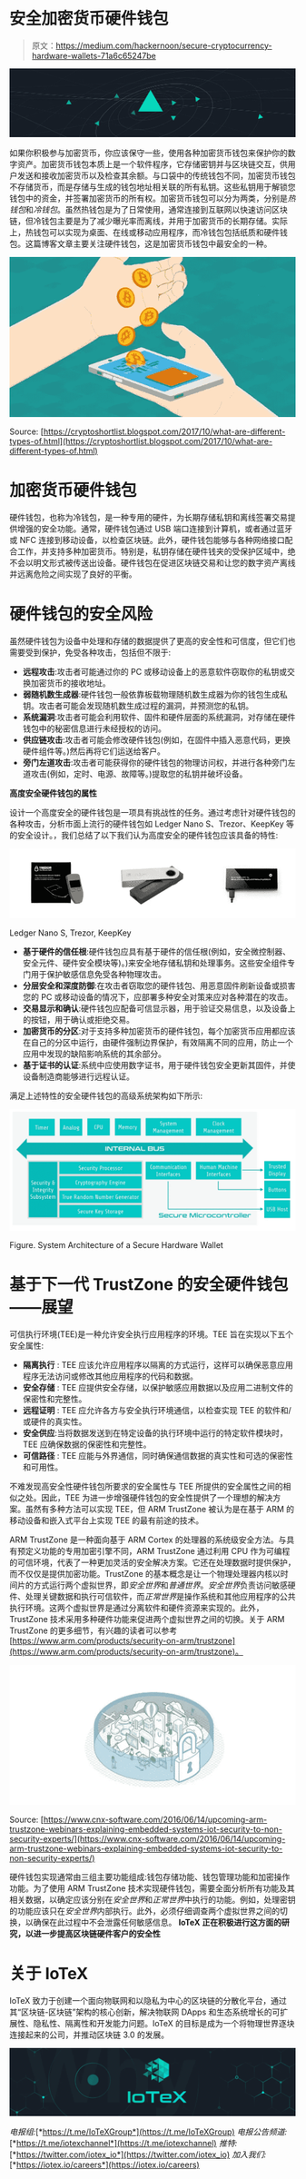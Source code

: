 # 安全加密货币硬件钱包

> 原文：<https://medium.com/hackernoon/secure-cryptocurrency-hardware-wallets-71a6c65247be>

![](img/df77dc940acc68c629c01397872f6d3b.png)

如果你积极参与加密货币，你应该保守一些，使用各种加密货币钱包来保护你的数字资产。加密货币钱包本质上是一个软件程序，它存储密钥并与区块链交互，供用户发送和接收加密货币以及检查其余额。与口袋中的传统钱包不同，加密货币钱包不存储货币，而是存储与生成的钱包地址相关联的所有私钥。这些私钥用于解锁您钱包中的资金，并签署加密货币的所有权。加密货币钱包可以分为两类，分别是*热钱包*和*冷钱包*。虽然热钱包是为了日常使用，通常连接到互联网以快速访问区块链，但冷钱包主要是为了减少曝光率而离线，并用于加密货币的长期存储。实际上，热钱包可以实现为桌面、在线或移动应用程序，而冷钱包包括纸质和硬件钱包。这篇博客文章主要关注硬件钱包，这是加密货币钱包中最安全的一种。

![](img/e1a58652c604d1a7df271510c84f9f36.png)

Source: [https://cryptoshortlist.blogspot.com/2017/10/what-are-different-types-of.html](https://cryptoshortlist.blogspot.com/2017/10/what-are-different-types-of.html)

# **加密货币硬件钱包**

硬件钱包，也称为冷钱包，是一种专用的硬件，为长期存储私钥和离线签署交易提供增强的安全功能。通常，硬件钱包通过 USB 端口连接到计算机，或者通过蓝牙或 NFC 连接到移动设备，以检查区块链。此外，硬件钱包能够与各种网络接口配合工作，并支持多种加密货币。特别是，私钥存储在硬件钱夹的受保护区域中，绝不会以明文形式被传送出设备。硬件钱包在促进区块链交易和让您的数字资产离线并远离危险之间实现了良好的平衡。

# **硬件钱包的安全风险**

虽然硬件钱包为设备中处理和存储的数据提供了更高的安全性和可信度，但它们也需要受到保护，免受各种攻击，包括但不限于:

*   **远程攻击**:攻击者可能通过你的 PC 或移动设备上的恶意软件窃取你的私钥或交换加密货币的接收地址。
*   **弱随机数生成器**:硬件钱包一般依靠板载物理随机数生成器为你的钱包生成私钥。攻击者可能会发现随机数生成过程的漏洞，并预测您的私钥。
*   **系统漏洞**:攻击者可能会利用软件、固件和硬件层面的系统漏洞，对存储在硬件钱包中的秘密信息进行未经授权的访问。
*   **供应链攻击**:攻击者可能会修改硬件钱包(例如，在固件中插入恶意代码，更换硬件组件等。)然后再将它们运送给客户。
*   **旁门左道攻击**:攻击者可能获得你的硬件钱包的物理访问权，并进行各种旁门左道攻击(例如，定时、电源、故障等。)提取您的私钥并破坏设备。

**高度安全硬件钱包的属性**

设计一个高度安全的硬件钱包是一项具有挑战性的任务。通过考虑针对硬件钱包的各种攻击，分析市面上流行的硬件钱包如 Ledger Nano S、Trezor、KeepKey 等的安全设计。，我们总结了以下我们认为高度安全的硬件钱包应该具备的特性:

![](img/95ae6a914fca1142abf58fd1493da31b.png)

Ledger Nano S, Trezor, KeepKey

*   **基于硬件的信任根**:硬件钱包应具有基于硬件的信任根(例如，安全微控制器、安全元件、硬件安全模块等)。)来安全地存储私钥和处理事务。这些安全组件专门用于保护敏感信息免受各种物理攻击。
*   **分层安全和深度防御**:在攻击者窃取您的硬件钱包、用恶意固件刷新设备或损害您的 PC 或移动设备的情况下，应部署多种安全对策来应对各种潜在的攻击。
*   **交易显示和确认**:硬件钱包应配备可信显示器，用于验证交易信息，以及设备上的按钮，用于确认或拒绝交易。
*   **加密货币的分区**:对于支持多种加密货币的硬件钱包，每个加密货币应用都应该在自己的分区中运行，由硬件强制边界保护，有效隔离不同的应用，防止一个应用中发现的缺陷影响系统的其余部分。
*   **基于证书的认证**:系统中应使用数字证书，用于硬件钱包安全更新其固件，并使设备制造商能够进行远程认证。

满足上述特性的安全硬件钱包的高级系统架构如下所示:

![](img/373e4777c28c3ca8848b4a61305ab631.png)

Figure. System Architecture of a Secure Hardware Wallet

# **基于下一代 TrustZone 的安全硬件钱包——展望**

可信执行环境(TEE)是一种允许安全执行应用程序的环境。TEE 旨在实现以下五个安全属性:

*   **隔离执行** : TEE 应该允许应用程序以隔离的方式运行，这样可以确保恶意应用程序无法访问或修改其他应用程序的代码和数据。
*   **安全存储** : TEE 应提供安全存储，以保护敏感应用数据以及应用二进制文件的保密性和完整性。
*   **远程证明** : TEE 应允许各方与安全执行环境通信，以检查实现 TEE 的软件和/或硬件的真实性。
*   **安全供应**:当将数据发送到在特定设备的执行环境中运行的特定软件模块时，TEE 应确保数据的保密性和完整性。
*   **可信路径** : TEE 应能与外界通信，同时确保通信数据的真实性和可选的保密性和可用性。

不难发现高安全性硬件钱包所要求的安全属性与 TEE 所提供的安全属性之间的相似之处。因此，TEE 为进一步增强硬件钱包的安全性提供了一个理想的解决方案。虽然有多种方法可以实现 TEE，但 ARM TrustZone 被认为是在基于 ARM 的移动设备和嵌入式平台上实现 TEE 的最有前途的技术。

ARM TrustZone 是一种面向基于 ARM Cortex 的处理器的系统级安全方法。与具有预定义功能的专用加密引擎不同，ARM TrustZone 通过利用 CPU 作为可编程的可信环境，代表了一种更加灵活的安全解决方案。它还在处理数据时提供保护，而不仅仅是提供加密功能。TrustZone 的基本概念是让一个物理处理器内核以时间片的方式运行两个虚拟世界，即*安全世界*和*普通世界*。*安全世界*负责访问敏感硬件、处理关键数据和执行可信软件，而*正常世界*是操作系统和其他应用程序的公共执行环境。这两个虚拟世界是通过分离软件和硬件资源来实现的。此外，TrustZone 技术采用多种硬件功能来促进两个虚拟世界之间的切换。关于 ARM TrustZone 的更多细节，有兴趣的读者可以参考[https://www.arm.com/products/security-on-arm/trustzone](https://www.arm.com/products/security-on-arm/trustzone)。

![](img/4f398ccac6e10971e10fb623b14a1845.png)

Source: [https://www.cnx-software.com/2016/06/14/upcoming-arm-trustzone-webinars-explaining-embedded-systems-iot-security-to-non-security-experts/](https://www.cnx-software.com/2016/06/14/upcoming-arm-trustzone-webinars-explaining-embedded-systems-iot-security-to-non-security-experts/)

硬件钱包实现通常由三组主要功能组成:钱包存储功能、钱包管理功能和加密操作功能。为了使用 ARM TrustZone 技术实现硬件钱包，需要全面分析所有功能及其相关数据，以确定应该分别在*安全世界*和*正常世界*中执行的功能。例如，处理密钥的功能应该只在*安全世界*内部执行。此外，必须仔细调查两个虚拟世界之间的切换，以确保在此过程中不会泄露任何敏感信息。 **IoTeX 正在积极进行这方面的研究，以进一步提高区块链硬件客户的安全性**

# 关于 IoTeX

IoTeX 致力于创建一个面向物联网和以隐私为中心的区块链的分散化平台，通过其“区块链-区块链”架构的核心创新，解决物联网 DApps 和生态系统增长的可扩展性、隐私性、隔离性和开发能力问题。IoTeX 的目标是成为一个将物理世界逐块连接起来的公司，并推动区块链 3.0 的发展。

![](img/67ee3732cdf6df83b7d710be9786c309.png)

*电报组:*[*https://t.me/IoTeXGroup*](https://t.me/IoTeXGroup) *电报公告频道:*[*https://t.me/iotexchannel*](https://t.me/iotexchannel) *推特:*[*https://twitter.com/iotex_io*](https://twitter.com/iotex_io) *加入我们:*[*https://iotex.io/careers*](https://iotex.io/careers)
